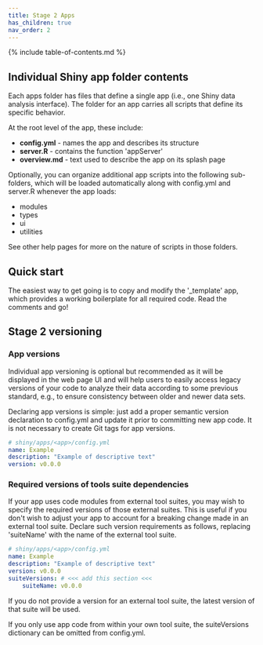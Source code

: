 ```yaml
---
title: Stage 2 Apps
has_children: true
nav_order: 2
---
```


{% include table-of-contents.md %}

## Individual Shiny app folder contents

Each apps folder has files that define a single app (i.e., one
Shiny data analysis interface). The folder for an app carries 
all scripts that define its specific behavior.

At the root level of the app, these include:

- **config.yml**  - names the app and describes its structure
- **server.R**    - contains the function 'appServer'
- **overview.md** - text used to describe the app on its splash page

Optionally, you can organize additional app scripts into the
following sub-folders, which will be loaded automatically along
with config.yml and server.R whenever the app loads:

- modules
- types
- ui
- utilities 

See other help pages for more on the nature of scripts in those folders.

## Quick start

The easiest way to get going is to copy and modify the '_template'
app, which provides a working boilerplate for all required code.
Read the comments and go!

## Stage 2 versioning

### App versions

Individual app versioning is optional but recommended as it will
be displayed in the web page UI and will help users to easily
access legacy versions of your code to analyze their data according
to some previous standard, e.g., to ensure consistency between older
and newer data sets.

Declaring app versions is simple: just add a proper semantic version
declaration to config.yml and update it prior to committing new app code. 
It is not necessary to create Git tags for app versions.

```yml
# shiny/apps/<app>/config.yml
name: Example
description: "Example of descriptive text"
version: v0.0.0
```

### Required versions of tools suite dependencies

If your app uses code modules from external tool suites, you may
wish to specify the required versions of those external suites.
This is useful if you don't wish to adjust your app to account for a
breaking change made in an external tool suite.  Declare such version
requirements as follows, replacing 'suiteName' with the name of the
external tool suite.

```yml
# shiny/apps/<app>/config.yml
name: Example
description: "Example of descriptive text"
version: v0.0.0
suiteVersions: # <<< add this section <<<
    suiteName: v0.0.0
```

If you do not provide a version for an external tool suite,
the latest version of that suite will be used.

If you only use app code from within your own tool suite, the 
suiteVersions dictionary can be omitted from config.yml.
